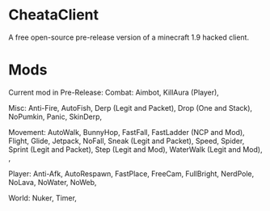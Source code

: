 # CheataClient
A free open-source pre-release version of a minecraft 1.9 hacked client.

# Mods
Current mod in Pre-Release:
Combat: 
Aimbot, 
KillAura (Player), 

Misc: 
Anti-Fire, 
AutoFish, 
Derp (Legit and Packet), 
Drop (One and Stack), 
NoPumkin, 
Panic, 
SkinDerp, 

Movement: 
AutoWalk, 
BunnyHop, 
FastFall, 
FastLadder (NCP and Mod), 
Flight, 
Glide, 
Jetpack, 
NoFall, 
Sneak (Legit and Packet), 
Speed, 
Spider, 
Sprint (Legit and Packet), 
Step (Legit and Mod), 
WaterWalk (Legit and Mod), , 

Player: 
Anti-Afk, 
AutoRespawn, 
FastPlace, 
FreeCam, 
FullBright, 
NerdPole, 
NoLava, 
NoWater, 
NoWeb, 

World: 
Nuker,
Timer, 
